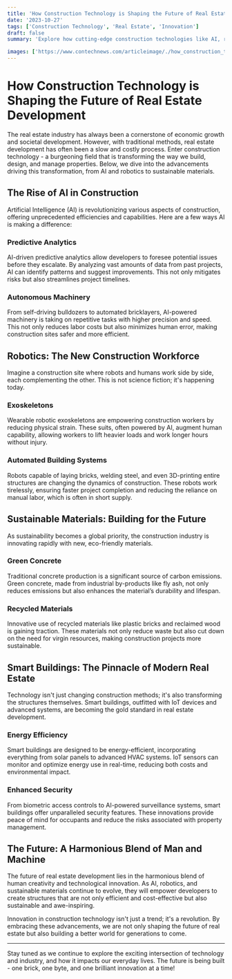 ```yaml
---
title: 'How Construction Technology is Shaping the Future of Real Estate Development'
date: '2023-10-27'
tags: ['Construction Technology', 'Real Estate', 'Innovation']
draft: false
summary: 'Explore how cutting-edge construction technologies like AI, robotics, and sustainable materials are revolutionizing the real estate industry, making it more efficient, cost-effective, and sustainable.'

images: ['https://www.contechnews.com/articleimage/./how_construction_technology_is_shaping_the_future_of_real_estate_development.webp']
---
```


# How Construction Technology is Shaping the Future of Real Estate Development

The real estate industry has always been a cornerstone of economic growth and societal development. However, with traditional methods, real estate development has often been a slow and costly process. Enter construction technology - a burgeoning field that is transforming the way we build, design, and manage properties. Below, we dive into the advancements driving this transformation, from AI and robotics to sustainable materials.

## The Rise of AI in Construction

Artificial Intelligence (AI) is revolutionizing various aspects of construction, offering unprecedented efficiencies and capabilities. Here are a few ways AI is making a difference:

### Predictive Analytics

AI-driven predictive analytics allow developers to foresee potential issues before they escalate. By analyzing vast amounts of data from past projects, AI can identify patterns and suggest improvements. This not only mitigates risks but also streamlines project timelines.

### Autonomous Machinery

From self-driving bulldozers to automated bricklayers, AI-powered machinery is taking on repetitive tasks with higher precision and speed. This not only reduces labor costs but also minimizes human error, making construction sites safer and more efficient.

## Robotics: The New Construction Workforce

Imagine a construction site where robots and humans work side by side, each complementing the other. This is not science fiction; it's happening today.

### Exoskeletons

Wearable robotic exoskeletons are empowering construction workers by reducing physical strain. These suits, often powered by AI, augment human capability, allowing workers to lift heavier loads and work longer hours without injury.

### Automated Building Systems

Robots capable of laying bricks, welding steel, and even 3D-printing entire structures are changing the dynamics of construction. These robots work tirelessly, ensuring faster project completion and reducing the reliance on manual labor, which is often in short supply.

## Sustainable Materials: Building for the Future

As sustainability becomes a global priority, the construction industry is innovating rapidly with new, eco-friendly materials.

### Green Concrete

Traditional concrete production is a significant source of carbon emissions. Green concrete, made from industrial by-products like fly ash, not only reduces emissions but also enhances the material’s durability and lifespan.

### Recycled Materials

Innovative use of recycled materials like plastic bricks and reclaimed wood is gaining traction. These materials not only reduce waste but also cut down on the need for virgin resources, making construction projects more sustainable.

## Smart Buildings: The Pinnacle of Modern Real Estate

Technology isn't just changing construction methods; it's also transforming the structures themselves. Smart buildings, outfitted with IoT devices and advanced systems, are becoming the gold standard in real estate development.

### Energy Efficiency

Smart buildings are designed to be energy-efficient, incorporating everything from solar panels to advanced HVAC systems. IoT sensors can monitor and optimize energy use in real-time, reducing both costs and environmental impact.

### Enhanced Security

From biometric access controls to AI-powered surveillance systems, smart buildings offer unparalleled security features. These innovations provide peace of mind for occupants and reduce the risks associated with property management.

## The Future: A Harmonious Blend of Man and Machine

The future of real estate development lies in the harmonious blend of human creativity and technological innovation. As AI, robotics, and sustainable materials continue to evolve, they will empower developers to create structures that are not only efficient and cost-effective but also sustainable and awe-inspiring.

Innovation in construction technology isn't just a trend; it's a revolution. By embracing these advancements, we are not only shaping the future of real estate but also building a better world for generations to come.

---

Stay tuned as we continue to explore the exciting intersection of technology and industry, and how it impacts our everyday lives. The future is being built - one brick, one byte, and one brilliant innovation at a time!